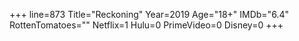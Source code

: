 +++
line=873
Title="Reckoning"
Year=2019
Age="18+"
IMDb="6.4"
RottenTomatoes=""
Netflix=1
Hulu=0
PrimeVideo=0
Disney=0
+++

